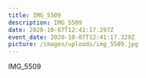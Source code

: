```yaml
---
title: IMG_5509
description: IMG_5509
date: 2020-10-07T12:41:17.297Z
event_date: 2020-10-07T12:41:17.329Z
picture: /images/uploads/img_5509.jpg
---
```

IMG_5509